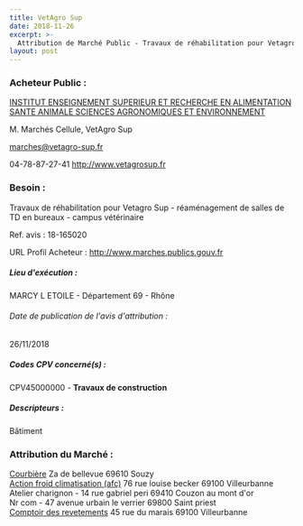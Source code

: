 ```yaml
---
title: VetAgro Sup
date: 2018-11-26
excerpt: >-
  Attribution de Marché Public - Travaux de réhabilitation pour Vetagro Sup - réaménagement de salles de TD en bureaux - campus vétérinaire
layout: post
---
```


### Acheteur Public : 
<a href="/acheteur-131/siren-130008584"> INSTITUT ENSEIGNEMENT SUPERIEUR ET RECHERCHE EN ALIMENTATION SANTE ANIMALE SCIENCES AGRONOMIQUES ET ENVIRONNEMENT</a><br/>

M. Marchés Cellule, VetAgro Sup

marches@vetagro-sup.fr

04-78-87-27-41
http://www.vetagrosup.fr
### Besoin :

Travaux de réhabilitation pour Vetagro Sup - réaménagement de salles de TD en bureaux - campus vétérinaire

Ref. avis : 18-165020

URL Profil Acheteur : http://www.marches.publics.gouv.fr

##### Lieu d'exécution :

MARCY L ETOILE - Département 69 - Rhône

###### Date de publication de l'avis d'attribution : 
26/11/2018

##### Codes CPV concerné(s) :
CPV45000000 - **Travaux de construction** <br/>

##### Descripteurs :
Bâtiment <br/>

### Attribution du Marché :
<a href="/entreprise-567/siren-500088356"> Courbière</a>    Za de bellevue 69610 Souzy <br/>
<a href="/entreprise-557/siren-411195431"> Action froid climatisation (afc)</a>    76 rue louise becker 69100 Villeurbanne <br/>
Atelier charignon - 14 rue gabriel peri 69410 Couzon au mont d'or <br/>
Nr com - 47 avenue urbain le verrier 69800 Saint priest <br/>
<a href="/entreprise-582/siren-972502355"> Comptoir des revetements</a>    45 rue du marais 69100 Villeurbanne <br/>
